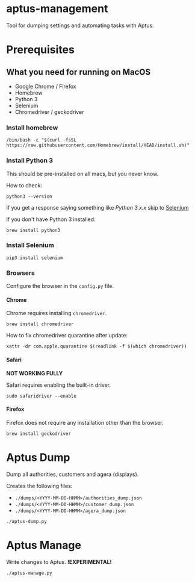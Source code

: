 # aptus-management

Tool for dumping settings and automating tasks with Aptus.

# Prerequisites

## What you need for running on MacOS

* Google Chrome / Firefox
* Homebrew
* Python 3
* Selenium
* Chromedriver / geckodriver

### Install homebrew

```shell
/bin/bash -c "$(curl -fsSL https://raw.githubusercontent.com/Homebrew/install/HEAD/install.sh)"
```

### Install Python 3
This should be pre-installed on all macs, but you never know. 

How to check:

```shell
python3 --version
```

If you get a response saying something like *Python 3.x.x* skip to [Selenium](#install-selenium)

If you don't have Python 3 installed:

```shell
brew install python3
```

### Install Selenium

```shell
pip3 install selenium
```

### Browsers

Configure the browser in the `config.py` file.

#### Chrome

Chrome requires installing `chromedriver`.

```shell
brew install chromedriver
```

How to fix chromedriver quarantine after update:

```shell
xattr -dr com.apple.quarantine $(readlink -f $(which chromedriver))
```

#### Safari

**NOT WORKING FULLY**

Safari requires enabling the built-in driver.

```shell
sudo safaridriver --enable
```

#### Firefox

Firefox does not require any installation other than the browser.

```shell
brew install geckodriver
```

# Aptus Dump

Dump all authorities, customers and agera (displays).

Creates the following files:
* `./dumps/<YYYY-MM-DD-HHMM>/authorities_dump.json`
* `./dumps/<YYYY-MM-DD-HHMM>/customer_dump.json`
* `./dumps/<YYYY-MM-DD-HHMM>/agera_dump.json`

```shell
./aptus-dump.py
```

# Aptus Manage

Write changes to Aptus. **!EXPERIMENTAL!**

```shell
./aptus-manage.py
```
